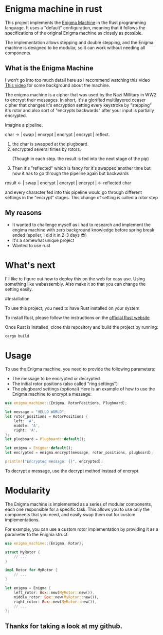 # Enigma machine in rust
This project implements the [Enigma Machine](https://en.wikipedia.org/wiki/Enigma_machine) in the Rust programming language. It uses a "default" configuration, meaning that it follows the specifications of the original Enigma machine as closely as possible.

The implementation allows stepping and double stepping, and the Enigma machine is designed to be modular, so it can work without needing all components.

## What is the Enigma Machine
I won't go into too much detail here so I recommend watching this video [This video](https://youtu.be/NDK78221OUk) for some background about the machine.

The enigma machine is a cipher that was used by the Nazi Millitary in WW2 to encrypt their messages.
In short, it's a glorified multilayered ceaser cipher that changes it's encryption setting every keystroke by "stepping" it's rotor and also sort of "encrypts backwards" after your input is partially encrypted.

Imagine a pipeline. 

char -> | swap | encrypt | encrypt | encrypt | reflect.
<ol>
<li> the char is swapped at the plugboard.  </li>
<li> encrypted several times by rotors.   </li>

(Though in each step. the result is fed into the next stage of the pip)
<li>
Then it's "reflected" which is fancy for it's swapped another time but now it has to go through the pipeline again but backwards
</li>
</ol>

result <- | swap | encrypt | encrypt | encrypt | <- reflected char

and every character fed into this pipeline would go through different settings in the "encrypt" stages. This change of setting is called a rotor step

## My reasons
- It wanted to challenge myself as i had to research and implement the engima machine with zero background knowledge before spring break ended (spoiler, I did it in 2-3 days 😎)
- It's a somewhat unique project
- Wanted to use rust

# What's next
I'll like to figure out how to deploy this on the web for easy use. Using something like webassembly.
Also make it so that you can change the setting easily.

#Installation

To use this project, you need to have Rust installed on your system.

To install Rust, please follow the instructions on the [official Rust website](https://www.rust-lang.org/tools/install)

Once Rust is installed, clone this repository and build the project by running:

```sh
cargo build
```

# Usage

To use the Enigma machine, you need to provide the following parameters:

- The message to be encrypted or decrypted
- The initial rotor positions (also called "ring settings")
- The plugboard settings (optional)
Here is an example of how to use the Enigma machine to encrypt a message:

```rust
use enigma_machine::{Enigma, RotorPositions, Plugboard};

let message = "HELLO WORLD";
let rotor_positions = RotorPositions {
    left: 'A',
    middle: 'A',
    right: 'A',
};
let plugboard = Plugboard::default();

let enigma = Enigma::default();
let encrypted = enigma.encrypt(message, rotor_positions, plugboard);

println!("Encrypted message: {}", encrypted);
```
To decrypt a message, use the decrypt method instead of encrypt.

# Modularity

The Enigma machine is implemented as a series of modular components, each one responsible for a specific task. This allows you to use only the components that you need, and easily swap them out for custom implementations.

For example, you can use a custom rotor implementation by providing it as a parameter to the Enigma struct:
```rust
use enigma_machine::{Enigma, Rotor};

struct MyRotor {
    // ...
}

impl Rotor for MyRotor {
    // ...
}

let enigma = Enigma {
    left_rotor: Box::new(MyRotor::new()),
    middle_rotor: Box::new(MyRotor::new()),
    right_rotor: Box::new(MyRotor::new()),
    // ...
};
```

## Thanks for taking a look at my github.
